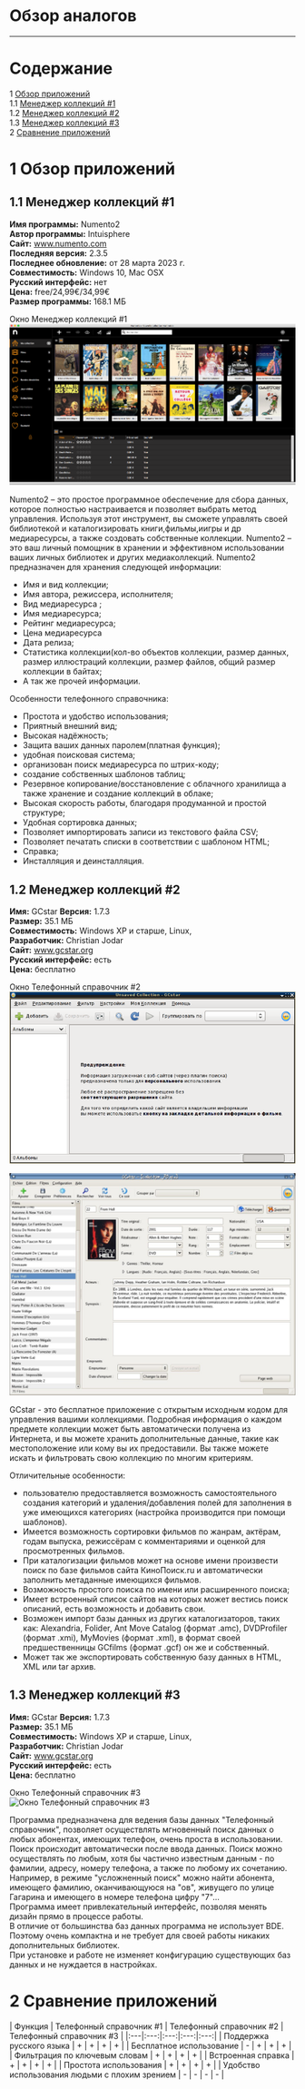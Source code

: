 # Обзор аналогов
---

# Содержание 
1 [Обзор приложений](#application_overview)  
1.1 [Менеджер коллекций #1](#cm1)  
1.2 [Менеджер коллекций #2](#cm2)  
1.3 [Менеджер коллекций #3](#cm3)    
2 [Сравнение приложений](#comparison_of_applications)

<a name="application_overview"/>

# 1 Обзор приложений

<a name="cm1"/>

## 1.1 Менеджер коллекций #1
**Имя программы:** Numento2</br>
**Автор программы:** Intuisphere</br>
**Сайт:** www.numento.com</br> 
**Последняя версия:** 2.3.5</br>
**Последнее обновление:** от 28 марта 2023 г.</br>
**Совместимость:** Windows 10, Mac OSX</br>
**Русский интерфейс:** нет</br>
**Цена:** free/24,99€/34,99€</br>
**Размер программы:** 168.1 МБ</br>

Окно Менеджер коллекций #1  
![Окно Менеджер коллекций #1](../../Images/Analogs/window_collection_manager_1.png)  

Numento2 – это простое программное обеспечение для сбора данных, которое полностью настраивается и позволяет выбрать метод управления. 
Используя этот инструмент, вы сможете управлять своей библиотекой и каталогизировать книги,фильмы,иигры и др медиаресурсы, а также создовать собственные коллекции. 
Numento2 – это ваш личный помощник в хранении и эффективном использовании ваших личных библиотек и других медиаколлекций. 
Numento2 предназначен для хранения следующей информации: 
* Имя и вид коллекции;
* Имя автора, режиссера, исполнителя;
* Вид медиаресурса ;
* Имя медиаресурса; 
* Рейтинг медиаресурса; 
* Цена медиаресурса
* Дата релиза; 
* Статистика коллекции(кол-во объектов коллекции, размер данных, размер иллюстраций коллекции, размер файлов, общий размер коллекции в байтах; 
* А так же прочей информации.

Особенности телефонного справочника: 
- Простота и удобство использования; 
- Приятный внешний вид; 
- Высокая надёжность; 
- Защита ваших данных паролем(платная функция); 
- удобная поисковая система; 
- организован поиск медиаресурса по штрих-коду;
- создание собственных шаблонов таблиц;
- Резервное копирование/восстановление с облачного хранилища а также хранение и создание коллекций в облаке; 
- Высокая скорость работы, благодаря продуманной и простой структуре;      
- Удобная сортировка данных; 
- Позволяет импортировать записи из текстового файла CSV;
- Позволяет печатать списки в соответствии с шаблоном HTML;
- Справка; 
- Инсталляция и деинсталляция.

<a name="cm2"/>

## 1.2 Менеджер коллекций #2
**Имя:** GCstar 
**Версия:** 1.7.3</br>
**Размер:** 35.1 МБ</br>
**Совместимость:** Windows XP и старше, Linux,</br>
**Разработчик:** Christian Jodar</br>
**Сайт:** 	www.gcstar.org</br>
**Русский интерфейс:** есть</br>
**Цена:** бесплатно</br>

Окно Телефонный справочник #2  
![Окно Менеджер коллекций #2](../../Images/Analogs/window_collection_manager_2.png)  

![Окно Менеджер коллекций для фильмов #2](../../Images/Analogs/window_films_collection_manager_2.png)  

GCstar - это бесплатное приложение с открытым исходным кодом для управления вашими коллекциями. 
Подробная информация о каждом предмете коллекции может быть автоматически получена из Интернета, и вы можете хранить дополнительные данные, такие как местоположение или кому вы их предоставили.
Вы также можете искать и фильтровать свою коллекцию по многим критериям.

Отличительные особенности:
* пользователю предоставляется возможность самостоятельного создания категорий и удаления/добавления полей для заполнения в уже имеющихся категориях (настройка производится при помощи шаблонов).
* Имеется возможность сортировки фильмов по жанрам, актёрам, годам выпуска, режиссёрам с комментариями и оценкой для просмотренных фильмов.
* При каталогизации фильмов может на основе имени произвести поиск по базе фильмов сайта КиноПоиск.ru и автоматически заполнить метаданные имеющихся фильмов. 
* Возможность простого поиска по имени или расширенного поиска;
* Имеет встроенный список сайтов на которых может вестись поиск описаний, есть возможность и добавить свои.
* Возможен импорт базы данных из других каталогизаторов, таких как: Alexandria, Folider, Ant Move Catalog (формат .amc), DVDProfiler (формат .xmi), MyMovies (формат .xml), в формат своей предшественницы GCfilms (формат .gcf) он же и собственный.
* Может так же экспортировать собственную базу данных в HTML, XML или tar архив.

<a name="cm3"/>

## 1.3 Менеджер коллекций #3
**Имя:** GCstar 
**Версия:** 1.7.3</br>
**Размер:** 35.1 МБ</br>
**Совместимость:** Windows XP и старше, Linux,</br>
**Разработчик:** Christian Jodar</br>
**Сайт:** 	www.gcstar.org</br>
**Русский интерфейс:** есть</br>
**Цена:** бесплатно</br>

Окно Телефонный справочник #3  
![Окно Телефонный справочник #3](../../Images/Analogs/okno-telefonnyj-spravochnik-3.png)  

Программа предназначена для ведения базы данных "Телефонный справочник", позволяет осуществлять мгновенный поиск данных о любых абонентах, имеющих телефон, очень проста в использовании.</br>
Поиск происходит автоматически после ввода данных. Поиск можно осуществлять по любым, хотя бы частично известным данным - по фамилии, адресу, номеру телефона, а также по любому их сочетанию. Например, в режиме "усложненный поиск" можно найти абонента, имеющего фамилию, оканчивающуюся на "ов", живущего по улице Гагарина и имеющего в номере телефона цифру "7"...</br>
Программа имеет привлекательный интерфейс, позволяя менять дизайн прямо в процессе работы.</br> 
В отличие от большинства баз данных программа не использует BDE. Поэтому очень компактна и не требует для своей работы никаких дополнительных библиотек.</br>
При установке и работе не изменяет конфигурацию существующих баз данных и не нуждается в настройках. 

<a name="comparison_of_applications"/>

# 2 Сравнение приложений

| Функция | Телефонный справочник #1 | Телефонный справочник #2 | Телефонный справочник #3 |
|:---|:---:|:---:|:---:|:---:|
| Поддержка русского языка | + | + | + | + |
| Бесплатное использование | - | + | + | + |
| Фильтрация по ключевым словам | + | + | + | + |
| Встроенная справка | + | + | + | + |
| Простота использования | + | + | + | + |
| Удобство использования людьми с плохим зрением | - | - | - | - |